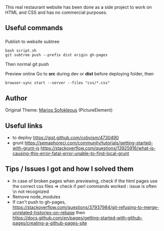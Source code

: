 This real restaurant website has been done as a side project to work on HTML and CSS and has no commercial purposes. 


## Useful commands

###
Publish to website subtree
```
bash script.sh
git subtree push --prefix dist origin gh-pages
```
Then normal git push

Preview online
Go to **src** during dev or **dist** before deploying folder, then
```
browser-sync start --server --files "css/*.css"
```

## Author

Original Theme:
[Marios Sofokleous](https://www.msof.me/) (PictureElement)

## Useful links
- to deploy https://gist.github.com/cobyism/4730490
- grunt https://semaphoreci.com/community/tutorials/getting-started-with-grunt-js
https://stackoverflow.com/questions/13925916/what-is-causing-this-error-fatal-error-unable-to-find-local-grunt

## Tips / Issues I got and how I solved them
- In case of broken pages when previewing, check if the html pages use the correct css files => check if perl commands worked : issue is often \n not recognized
- Remove node_modules
- If can't push to gh-pages, https://stackoverflow.com/questions/37937984/git-refusing-to-merge-unrelated-histories-on-rebase then https://docs.github.com/en/pages/getting-started-with-github-pages/creating-a-github-pages-site

